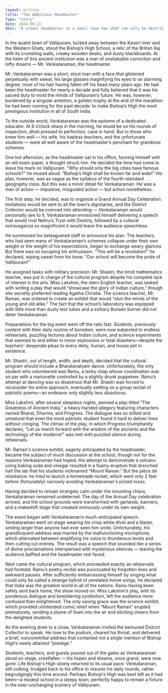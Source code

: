 ```yaml
---
layout: writing
title: "The Ambitious Headmaster"
type: "story"
date: 2024-09-22
desc: "A school headmaster in a small town has what can only be described as an indomitable ambition."
---
```


In the quaint town of Vallipuram, tucked away between the Kaveri river and the Western Ghats, stood the Bishop’s High School, a relic of the British Raj with its crumbling walls, creaky wooden desks, and dusty blackboards. At the helm of this ancient institution was a man of unshakable conviction and lofty dreams — Mr. Venkataraman, the headmaster.

Mr. Venkataraman was a short, stout man with a face that glistened perpetually with sweat, his large glasses magnifying his eyes to an alarming degree, most of his hair having fallen off his head many years ago. He had been the headmaster for nearly a decade and fully believed that it was his sacred duty to mold the minds of Vallipuram’s future. He was, however, burdened by a singular ambition, a golden trophy at the end of the marathon he had been running for the past decade: to make Bishop’s High the most prestigious institution in all of South India.

To the outside world, Venkataraman was the epitome of a dedicated educator. At 8 o’clock sharp in the morning, he would be on his rounds of inspection, dhoti pressed to perfection, cane in hand. But to those who knew him well — his wife, his hapless teachers, and the unfortunate students — were all well aware of the headmaster’s penchant for grandiose schemes.

One hot afternoon, as the headmaster sat in his office, fanning himself with an old exam paper, a thought struck him. He decided the time had come to leave his mark on Vallipuram. "Why should only the big cities have famous schools?" he mused aloud. “Bishop’s High shall be known far and wide!" His plan, however, was as vague as the syllabus of the fourth-standard geography class. But this was a minor detail for Venkataraman. He was a man of action — impulsive, misguided action — but action nonetheless.

The first step, he decided, was to organize a Grand Annual Day Celebration. Invitations would be sent to all the town’s dignitaries, and the District Collector would be coerced into attending — Venkataraman would personally see to it. Venkataraman envisioned himself delivering a speech that would rival Nehru’s Tryst with Destiny, followed by a cultural extravaganza so magnificent it would leave the audience speechless.

He summoned his beleaguered staff to announce his plan. The teachers, who had seen many of Venkataraman’s schemes collapse under their own weight or the weight of his expectations, began to exchange weary glances. But there was no escaping his enthusiasm. “This will be a revolution!” he declared, wiping sweat from his brow. “Our school will become the pride of Vallipuram!”

He assigned tasks with military precision: Mr. Shastri, the timid mathematics teacher, was put in charge of the cultural program despite his complete lack of interest in the arts. Miss Lakshmi, the stern English teacher, was tasked with writing a play that would “showcase the glory of Indian culture,” though she secretly preferred reading Agatha Christie. The science teacher, Mr. Raman, was ordered to create an exhibit that would “stun the minds of the young and old alike.” The fact that the school’s laboratory was equipped with little more than dusty test tubes and a solitary Bunsen burner did not deter Venkataraman.

Preparations for the big event went off the rails fast. Students, previously content with their daily routine of boredom, were now subjected to endless rehearsals, puzzling lectures about Indian culture, and science experiments that seemed to end either in minor explosions or total disasters—despite the teachers' desperate pleas to every deity, human, and house pet in existence. 

Mr. Shastri, out of length, width, and depth, decided that the cultural program should include a Bharatanatyam dance. Unfortunately, the only student who volunteered was Ramu, a lanky chap whose coordination was on par with a marionette controlled by a slightly drunk puppeteer. Ramu’s attempt at dancing was so disastrous that Mr. Shastri was forced to reconsider his entire approach, eventually settling on a group recital of patriotic poems—an endeavor only slightly less disastrous.

Miss Lakshmi, after several sleepless nights, penned a play titled “The Greatness of Ancient India,” a heavy-handed allegory featuring characters named Bharat, Dharma, and Progress. The dialogue was so stilted and unnatural that even the most patriotic student found it hard to deliver lines without cringing. The climax of the play, in which Progress triumphantly declares, “Let us march forward with the wisdom of the ancients and the technology of the moderns!” was met with puzzled silence during rehearsals.

Mr. Raman's science exhibit, eagerly anticipated by the headmaster, became the subject of much discussion at the school, though not for the reasons Venkataraman had hoped. His attempt to demonstrate a volcano using baking soda and vinegar resulted in a foamy eruption that drenched half the lab that his students nicknamed "Mount Raman." But the pièce de résistance: he tried to launch a homemade rocket, which went only 2 feet before (fortunately) narrowly avoiding Venkataraman's prized roses.

Having decided to remain strangely calm under the mounting chaos, Venkataraman remained undeterred. The day of the Annual Day celebration arrived, and the school grounds were transformed with garlands, banners, and a makeshift stage that creaked ominously under its own weight.

The event began with Venkataraman’s much-anticipated speech. Venkataraman went on stage wearing his crisp white dhoti and a blazer, smiling larger than anyone had ever seen him smile. Unfortunately, his grandiloquent address was marred by the malfunctioning microphone, which alternated between amplifying his voice to thunderous levels and then cutting out entirely. The result was a speech that sounded like a series of divine proclamations interspersed with mysterious silences — leaving the audience baffled and the headmaster red-faced.

Next came the cultural program, which proceeded exactly as rehearsals had foretold. Ramu’s poetry recital was punctuated by forgotten lines and awkward pauses. After sufficiently embarrassing himself by singing what could only be called a strange hybrid of unrelated movie songs, he declared that India was the greatest world in all of the nations. Ramu having been safely sent back home, the show moved on. Miss Lakshmi’s play, with its ponderous dialogue and bewildering symbolism, left the audience more confused than enlightened. The only saving grace was the science exhibit, which provided unintended comic relief when “Mount Raman” erupted prematurely, sending a plume of foam into the air and eliciting cheers from the delighted students.

As the evening drew to a close, Venkataraman invited the bemused District Collector to speak. He rose to the podium, cleared his throat, and delivered a brief, noncommittal address that contained not a single mention of Bishop High’s newly attained “prestige.”

Students, teachers, and guests poured out of the gates as Venkataraman stood on stage, crestfallen — his hopes and dreams, once grand, were now gone. Life Bishop's High slowly returned to its usual pace. Venkataraman, still sulking, trudged back to his office to resume his daily rounds, rather begrudgingly this time around. Perhaps Bishop's High was best left as it had been—a modest school in a sleepy town, perfectly happy to remain a fixture in the ever-unchanging scenery of Vallipuram.
